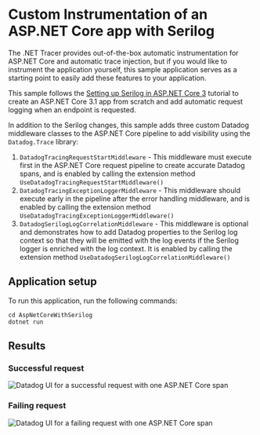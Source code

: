 # Custom Instrumentation of an ASP.NET Core app with Serilog
The .NET Tracer provides out-of-the-box automatic instrumentation for ASP.NET Core and automatic trace injection, but if you would like to instrument the application yourself, this sample application serves as a starting point to easily add these features to your application.

This sample follows the [Setting up Serilog in ASP.NET Core 3](https://nblumhardt.com/2019/10/serilog-in-aspnetcore-3/) tutorial to create an ASP.NET Core 3.1 app from scratch and add automatic request logging when an endpoint is requested.

In addition to the Serilog changes, this sample adds three custom Datadog middleware classes to the ASP.NET Core pipeline to add visibility using the `Datadog.Trace` library:
1. `DatadogTracingRequestStartMiddleware` - This middleware must execute first in the ASP.NET Core request pipeline to create accurate Datadog spans, and is enabled by calling the extension method `UseDatadogTracingRequestStartMiddleware()`
1. `DatadogTracingExceptionLoggerMiddleware` - This middleware should execute early in the pipeline after the error handling middleware, and is enabled by calling the extension method `UseDatadogTracingExceptionLoggerMiddleware()`
1. `DatadogSerilogLogCorrelationMiddleware` - This middleware is optional and demonstrates how to add Datadog properties to the Serilog log context so that they will be emitted with the log events if the Serilog logger is enriched with the log context. It is enabled by calling the extension method `UseDatadogSerilogLogCorrelationMiddleware()`

## Application setup
To run this application, run the following commands:

```
cd AspNetCoreWithSerilog
dotnet run
```

## Results
### Successful request
![Datadog UI for a successful request with one ASP.NET Core span](https://user-images.githubusercontent.com/13769665/96036749-c2cb3280-0e19-11eb-9ff1-b9771778d032.PNG)

### Failing request
![Datadog UI for a failing request with one ASP.NET Core span](https://user-images.githubusercontent.com/13769665/96036754-c5c62300-0e19-11eb-9401-5796747b9ae3.PNG)